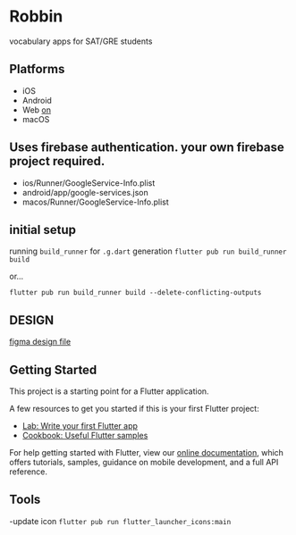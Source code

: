 # Robbin

vocabulary apps for SAT/GRE students

## Platforms
* iOS
* Android
* Web [on](https://word-279606.firebaseapp.com/)
* macOS

## Uses firebase authentication. your own firebase project required.
* ios/Runner/GoogleService-Info.plist
* android/app/google-services.json
* macos/Runner/GoogleService-Info.plist


## initial setup
running `build_runner` for `.g.dart` generation
`flutter pub run build_runner build`

or...

`flutter pub run build_runner build --delete-conflicting-outputs`

## DESIGN

[figma design file](https://www.figma.com/file/HAMQzxHZSHlsLDGZQXTdZg/wor.io?node-id=0%3A1)

## Getting Started

This project is a starting point for a Flutter application.

A few resources to get you started if this is your first Flutter project:

- [Lab: Write your first Flutter app](https://flutter.dev/docs/get-started/codelab)
- [Cookbook: Useful Flutter samples](https://flutter.dev/docs/cookbook)

For help getting started with Flutter, view our
[online documentation](https://flutter.dev/docs), which offers tutorials,
samples, guidance on mobile development, and a full API reference.


## Tools
-update icon
`flutter pub run flutter_launcher_icons:main`
